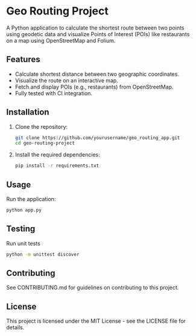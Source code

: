 # Geo Routing Project

A Python application to calculate the shortest route between two points using geodetic data and visualize Points of Interest (POIs) like restaurants on a map using OpenStreetMap and Folium.

## Features

- Calculate shortest distance between two geographic coordinates.
- Visualize the route on an interactive map.
- Fetch and display POIs (e.g., restaurants) from OpenStreetMap.
- Fully tested with CI integration.

## Installation

1. Clone the repository:
   ```bash
   git clone https://github.com/yourusername/geo_routing_app.git
   cd geo-routing-project
   ```
2. Install the required dependencies:
   ```bash
   pip install -r requirements.txt
   ```
## Usage
Run the application:
   ```bash
   python app.py
   ```
## Testing
Run unit tests

  ```bash 
  python -m unittest discover
  ```
## Contributing
See CONTRIBUTING.md for guidelines on contributing to this project.

## License
This project is licensed under the MIT License - see the LICENSE file for details.